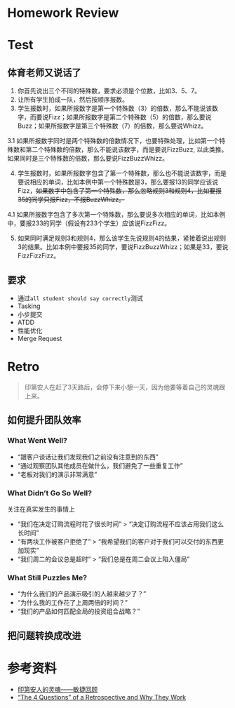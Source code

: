 # Homework Review



# Test


## 体育老师又说话了


1. 你首先说出三个不同的特殊数，要求必须是个位数，比如3、5、7。
2. 让所有学生拍成一队，然后按顺序报数。
3. 学生报数时，如果所报数字是第一个特殊数（3）的倍数，那么不能说该数字，而要说Fizz；如果所报数字是第二个特殊数（5）的倍数，那么要说Buzz；如果所报数字是第三个特殊数（7）的倍数，那么要说Whizz。

 3.1 如果所报数字同时是两个特殊数的倍数情况下，也要特殊处理，比如第一个特殊数和第二个特殊数的倍数，那么不能说该数字，而是要说FizzBuzz, 以此类推。如果同时是三个特殊数的倍数，那么要说FizzBuzzWhizz。

4. 学生报数时，如果所报数字包含了第一个特殊数，那么也不能说该数字，而是要说相应的单词，比如本例中第一个特殊数是3，那么要报13的同学应该说Fizz，<del>如果数字中包含了第一个特殊数，那么忽略规则3和规则4，比如要报35的同学只报Fizz，不报BuzzWhizz。</del>

 4.1 如果所报数字包含了多次第一个特殊数，那么要说多次相应的单词，比如本例中，要报233的同学（假设有233个学生）应该说FizzFizz。

5. 如果同时满足规则3和规则4，那么该学生先说规则4的结果，紧接着说出规则3的结果。比如本例中要报35的同学，要说FizzBuzzWhizz；如果是33，要说FizzFizzFizz。


## 要求

- 通过`all student should say correctly`测试
- Tasking
- 小步提交
- ATDD
- 性能优化
- Merge Request



# Retro

> 印第安人在赶了3天路后，会停下来小憩一天，因为他要等着自己的灵魂跟上来。


## 如何提升团队效率


### What Went Well?

- “跟客户谈话让我们发现我们之前没有注意到的东西”
- “通过观察团队其他成员在做什么，我们避免了一些重复工作”
- “老板对我们的演示非常满意”


### What Didn’t Go So Well?

 关注在真实发生的事情上

- “我们在决定订购流程时花了很长时间” > “决定订购流程不应该占用我们这么长时间”
- “有两块工作被客户拒绝了” > “我希望我们的客户对于我们可以交付的东西更加现实”
- “我们周二的会议总是超时” > “我们总是在周二会议上陷入僵局”


### What Still Puzzles Me?

- “为什么我们的产品演示吸引的人越来越少了？”
- “为什么我的工作花了上周两倍的时间？”
- “我们的产品如何匹配全局的投资组合战略？”


## 把问题转换成改进



# 参考资料

- [印第安人的灵魂——敏捷回顾](http://www.cnblogs.com/wayfarer/archive/2008/03/31/1131847.html)
- [“The 4 Questions” of a Retrospective and Why They Work](http://agile.dzone.com/articles/“-4-questions”-retrospective)
